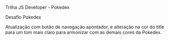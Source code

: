 Trilha JS Developer - Pokedex

Desafio Pokedex

Atualização com botão de navegação apontador, e alteração na cor do title para um tom mais claro para armonizar com as demais cores da Pokedex.

